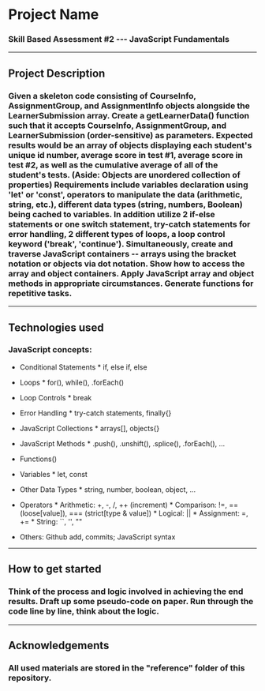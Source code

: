 # Project Name
### Skill Based Assessment #2 --- JavaScript Fundamentals
- - - -

## Project Description
### Given a skeleton code consisting of CourseInfo, AssignmentGroup, and AssignmentInfo objects alongside the LearnerSubmission array. Create a getLearnerData() function such that it accepts CourseInfo, AssignmentGroup, and LearnerSubmission (order-sensitive) as parameters. Expected results would be an array of objects displaying each student's unique id number, average score in test #1, average score in test #2, as well as the cumulative average of all of the student's tests. (Aside: Objects are unordered collection of properties) Requirements include variables declaration using 'let' or 'const', operators to manipulate the data (arithmetic, string, etc.), different data types (string, numbers, Boolean) being cached to variables. In addition utilize 2 if-else statements or one switch statement, try-catch statements for error handling, 2 different types of loops, a loop control keyword ('break', 'continue'). Simultaneously, create and traverse JavaScript containers -- arrays using the bracket notation or objects via dot notation. Show how to access the array and object containers. Apply JavaScript array and object methods in appropriate circumstances. Generate functions for repetitive tasks.
- - - -

## Technologies used
### JavaScript concepts:
  *  Conditional Statements
    *  if, else if, else
  *  Loops
    *  for(), while(), .forEach()
  *  Loop Controls
    * break
  *  Error Handling
    * try-catch statements, finally{}
  *  JavaScript Collections
    *  arrays[], objects{}
  *  JavaScript Methods
    *  .push(), .unshift(), .splice(), .forEach(), ...
  *  Functions()
  *  Variables
    * let, const
  *  Other Data Types
    * string, number, boolean, object, ...
  *  Operators
    * Arithmetic: +, -, /, ++ (increment)
    * Comparison: !=, == (loose[value]), === (strict[type & value])
    * Logical: ||
    * Assignment: =, +=
    * String: ``, '', "" 
  
  * Others: Github add, commits; JavaScript syntax
    
- - - -

## How to get started
### Think of the process and logic involved in achieving the end results. Draft up some pseudo-code on paper. Run through the code line by line, think about the logic.
- - - - 

## Acknowledgements
### All used materials are stored in the "reference" folder of this repository.
